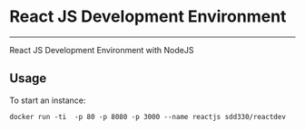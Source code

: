 # React JS Development Environment
------------
React JS Development Environment with NodeJS

## Usage

To start an instance:

	docker run -ti  -p 80 -p 8080 -p 3000 --name reactjs sdd330/reactdev
